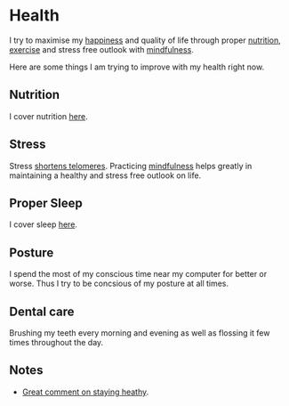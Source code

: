 # Health
I try to maximise my [happiness](../life/happiness.md) and quality of life through proper [nutrition](nutrition/nutrition.md), [exercise](../fitness/fitness.md) and stress free outlook with [mindfulness](../mindfulness/mindfulness.md).

Here are some things I am trying to improve with my health right now.

## Nutrition
I cover nutrition [here](nutrition/nutrition.md).

## Stress
Stress [shortens telomeres](https://www.ncbi.nlm.nih.gov/pubmed/12114022). Practicing [mindfulness](../mindfulness/mindfulness.md) helps greatly in maintaining a healthy and stress free outlook on life.

## Proper Sleep
I cover sleep [here](../sleep/sleep.md).

## Posture
I spend the most of my conscious time near my computer for better or worse. Thus I try to be concsious of my posture at all times.

## Dental care
Brushing my teeth every morning and evening as well as flossing it few times throughout the day.

## Notes
- [Great comment on staying heathy](https://www.reddit.com/r/longevity/comments/7hwgo7/for_people_in_their_young_or_middle_ages_now_who/).